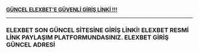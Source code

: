 <a title="ELEXBET GİRİŞ" href="https://shorturl.at/DuDgA"><b>GÜNCEL ELEXBET'E GÜVENLİ GİRİŞ LİNKİ !!!</b></a><hr>


<h3>ELEXBET SON GÜNCEL SİTESİNE GİRİŞ LİNKİ! ELEXBET RESMİ LİNK PAYLAŞIM PLATFORMUNDASINIZ. ELEXBET GİRİŞ GÜNCEL ADRESİ</h3>
